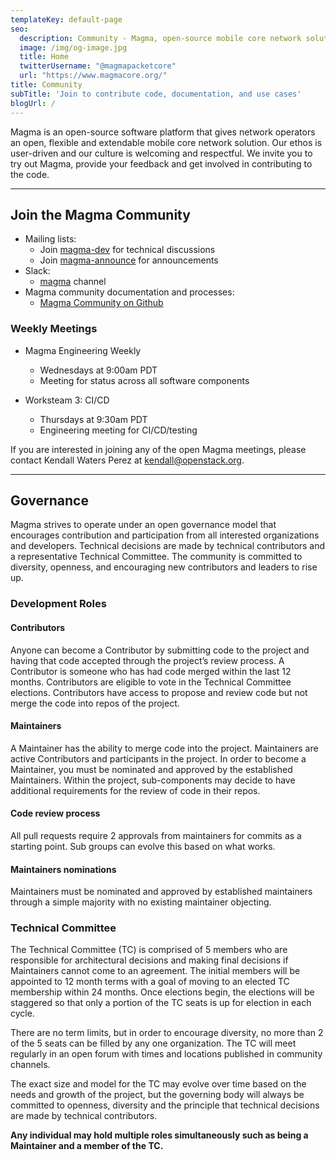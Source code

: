```yaml
---
templateKey: default-page
seo:
  description: Community - Magma, open-source mobile core network solution
  image: /img/og-image.jpg
  title: Home
  twitterUsername: "@magmapacketcore"
  url: "https://www.magmacore.org/"
title: Community
subTitle: 'Join to contribute code, documentation, and use cases'
blogUrl: /
---
```


Magma is an open-source software platform that gives network operators an open, flexible and extendable mobile core network solution. Our ethos is user-driven and our culture is welcoming and respectful. We invite you to try out Magma, provide your feedback and get involved in contributing to the code.  

---

## Join the Magma Community

- Mailing lists:
  - Join [magma-dev](https://groups.google.com/forum/#!forum/magma-dev) for technical discussions
  - Join [magma-announce](https://groups.google.com/forum/#!forum/magma-announce) for announcements
- Slack:
  - [magma](https://join.slack.com/t/magmacore/shared_invite/zt-g76zkofr-g6~jYiS3KRzC9qhAISUC2A) channel
- Magma community documentation and processes: 
  - [Magma Community on Github](https://github.com/magma/community)

### Weekly Meetings

- Magma Engineering Weekly
  - Wednesdays at 9:00am PDT
  - Meeting for status across all software components

- Worksteam 3: CI/CD
  - Thursdays at 9:30am PDT
  - Engineering meeting for CI/CD/testing

If you are interested in joining any of the open Magma meetings, please contact Kendall Waters Perez at [kendall@openstack.org](mailto:kendall@openstack.org).

---

## Governance

Magma strives to operate under an open governance model that encourages contribution and participation from all interested organizations and developers. Technical decisions are made by technical contributors and a representative Technical Committee. The community is committed to diversity, openness, and encouraging new contributors and leaders to rise up.

### Development Roles

#### Contributors

Anyone can become a Contributor by submitting code to the project and having that code accepted through the project’s review process. A Contributor is someone who has had code merged within the last 12 months. Contributors are eligible to vote in the Technical Committee elections. Contributors have access to propose and review code but not merge the code into repos of the project.

#### Maintainers

A Maintainer has the ability to merge code into the project. Maintainers are active Contributors and participants in the project. In order to become a Maintainer, you must be nominated and approved by the established Maintainers. Within the project, sub-components may decide to have additional requirements for the review of code in their repos.

#### Code review process
All pull requests require 2 approvals from maintainers for commits as a starting point. Sub groups can evolve this based on what works.

#### Maintainers nominations
Maintainers must be nominated and approved by established maintainers through a simple majority with no existing maintainer objecting.

### Technical Committee

The Technical Committee (TC) is comprised of 5 members who are responsible for architectural decisions and making final decisions if Maintainers cannot come to an agreement. The initial members will be appointed to 12 month terms with a goal of moving to an elected TC membership within 24 months. Once elections begin, the elections will be staggered so that only a portion of the TC seats is up for election in each cycle. 

There are no term limits, but in order to encourage diversity, no more than 2 of the 5 seats can be filled by any one organization. The TC will meet regularly in an open forum with times and locations published in community channels.

The exact size and model for the TC may evolve over time based on the needs and growth of the project, but the governing body will always be committed to openness, diversity and the principle that technical decisions are made by technical contributors.

**Any individual may hold multiple roles simultaneously such as being a Maintainer and a member of the TC.**
